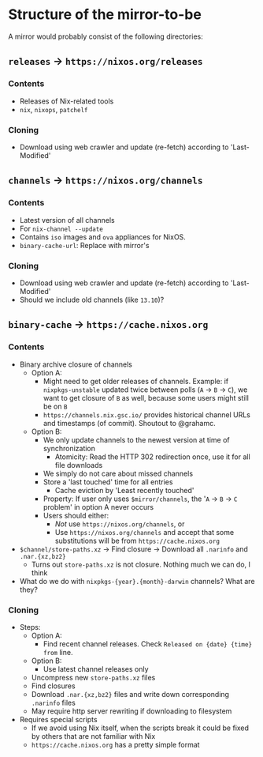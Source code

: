 # Structure of the mirror-to-be

A mirror would probably consist of the following directories:

## `releases` &rarr; `https://nixos.org/releases`

### Contents

- Releases of Nix-related tools
- `nix`, `nixops`, `patchelf`

### Cloning

- Download using web crawler and update (re-fetch) according to 'Last-Modified'

## `channels` &rarr; `https://nixos.org/channels`

### Contents

- Latest version of all channels
- For `nix-channel --update`
- Contains `iso` images and `ova` appliances for NixOS.
- `binary-cache-url`: Replace with mirror's

### Cloning

- Download using web crawler and update (re-fetch) according to 'Last-Modified'
- Should we include old channels (like `13.10`)?

## `binary-cache` &rarr; `https://cache.nixos.org`

### Contents

- Binary archive closure of channels
  - Option A:
    - Might need to get older releases of channels. Example: if `nixpkgs-unstable` updated twice between polls (`A` &rarr; `B` &rarr; `C`), we want to get closure of `B` as well, because some users might still be on `B`
    - `https://channels.nix.gsc.io/` provides historical channel URLs and timestamps (of commit). Shoutout to @grahamc.
  - Option B:
    - We only update channels to the newest version at time of synchronization
      - Atomicity: Read the HTTP 302 redirection once, use it for all file downloads
    - We simply do not care about missed channels
    - Store a 'last touched' time for all entries
      - Cache eviction by 'Least recently touched'
    - Property: If user only uses `$mirror/channels`, the '`A` &rarr; `B` &rarr; `C` problem' in option A never occurs
    - Users should either:
      - *Not* use `https://nixos.org/channels`, or
      - Use `https://nixos.org/channels` and accept that some substitutions will be from `https://cache.nixos.org`
- `$channel/store-paths.xz` &rarr; Find closure &rarr; Download all `.narinfo` and `.nar.{xz,bz2}`
  - Turns out `store-paths.xz` is not closure. Nothing much we can do, I think
- What do we do with `nixpkgs-{year}.{month}-darwin` channels? What are they?

### Cloning

- Steps:
  - Option A:
    - Find recent channel releases. Check `Released on {date} {time} from` line.
  - Option B:
    - Use latest channel releases only
  - Uncompress new `store-paths.xz` files
  - Find closures
  - Download `.nar.{xz,bz2}` files and write down corresponding `.narinfo` files
  - May require http server rewriting if downloading to filesystem
- Requires special scripts
  - If we avoid using Nix itself, when the scripts break it could be fixed by others that are not familiar with Nix
  - `https://cache.nixos.org` has a pretty simple format
